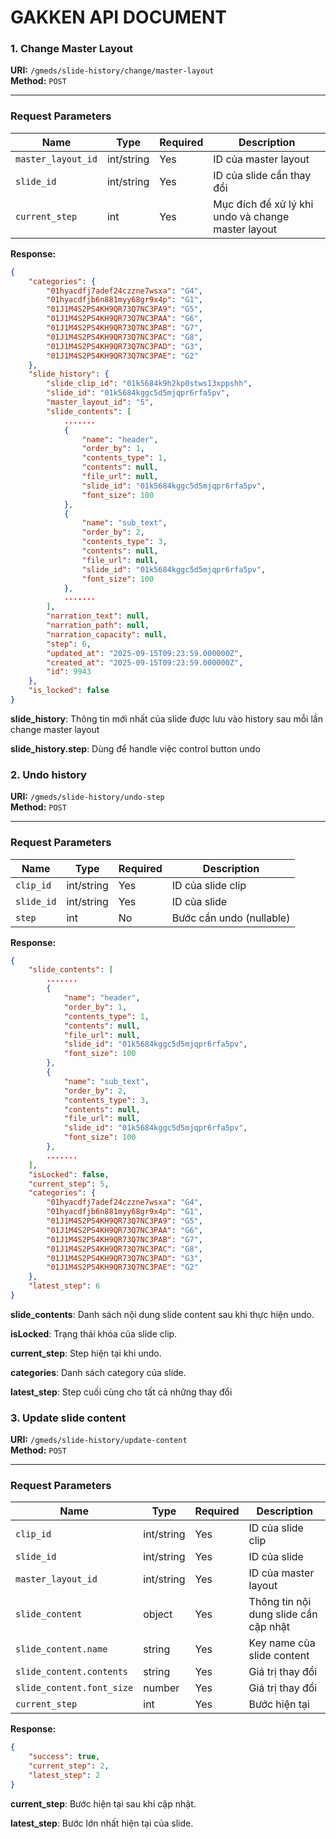 # GAKKEN API DOCUMENT

### 1. Change Master Layout

**URI:** `/gmeds/slide-history/change/master-layout`  
**Method:** `POST`

---

### Request Parameters

| Name             | Type   | Required | Description            |
|------------------|--------|----------|------------------------|
| `master_layout_id` | int/string | Yes      | ID của master layout   |
| `slide_id`         | int/string | Yes      | ID của slide cần thay đổi |
| `current_step`         | int| Yes      | Mục đích để xử lý khi undo và change master layout|

**Response:**
```json
{
    "categories": {
        "01hyacdfj7adef24czzne7wsxa": "G4",
        "01hyacdfjb6n881myy68gr9x4p": "G1",
        "01J1M4S2PS4KH9QR73Q7NC3PA9": "G5",
        "01J1M4S2PS4KH9QR73Q7NC3PAA": "G6",
        "01J1M4S2PS4KH9QR73Q7NC3PAB": "G7",
        "01J1M4S2PS4KH9QR73Q7NC3PAC": "G8",
        "01J1M4S2PS4KH9QR73Q7NC3PAD": "G3",
        "01J1M4S2PS4KH9QR73Q7NC3PAE": "G2"
    },
    "slide_history": {
        "slide_clip_id": "01k5684k9h2kp0stws13xppshh",
        "slide_id": "01k5684kggc5d5mjqpr6rfa5pv",
        "master_layout_id": "5",
        "slide_contents": [
            .......
            {
                "name": "header",
                "order_by": 1,
                "contents_type": 1,
                "contents": null,
                "file_url": null,
                "slide_id": "01k5684kggc5d5mjqpr6rfa5pv",
                "font_size": 100
            },
            {
                "name": "sub_text",
                "order_by": 2,
                "contents_type": 3,
                "contents": null,
                "file_url": null,
                "slide_id": "01k5684kggc5d5mjqpr6rfa5pv",
                "font_size": 100
            },
            .......
        ],
        "narration_text": null,
        "narration_path": null,
        "narration_capacity": null,
        "step": 6,
        "updated_at": "2025-09-15T09:23:59.000000Z",
        "created_at": "2025-09-15T09:23:59.000000Z",
        "id": 9943
    },
    "is_locked": false
}
```

**slide_history**: Thông tin mới nhất của slide được lưu vào history sau mỗi lần change master layout

**slide_history.step**: Dùng để handle việc control button undo

### 2. Undo history

**URI:** `/gmeds/slide-history/undo-step`  
**Method:** `POST`

---

### Request Parameters

| Name        | Type        | Required | Description                       |
|-------------|-------------|----------|-----------------------------------|
| `clip_id`   | int/string  | Yes      | ID của slide clip                 |
| `slide_id`  | int/string  | Yes      | ID của slide                      |
| `step`      | int         | No       | Bước cần undo (nullable)          |

**Response:**
```json
{
    "slide_contents": [
        .......
        {
            "name": "header",
            "order_by": 1,
            "contents_type": 1,
            "contents": null,
            "file_url": null,
            "slide_id": "01k5684kggc5d5mjqpr6rfa5pv",
            "font_size": 100
        },
        {
            "name": "sub_text",
            "order_by": 2,
            "contents_type": 3,
            "contents": null,
            "file_url": null,
            "slide_id": "01k5684kggc5d5mjqpr6rfa5pv",
            "font_size": 100
        },
        .......
    ],
    "isLocked": false,
    "current_step": 5,
    "categories": {
        "01hyacdfj7adef24czzne7wsxa": "G4",
        "01hyacdfjb6n881myy68gr9x4p": "G1",
        "01J1M4S2PS4KH9QR73Q7NC3PA9": "G5",
        "01J1M4S2PS4KH9QR73Q7NC3PAA": "G6",
        "01J1M4S2PS4KH9QR73Q7NC3PAB": "G7",
        "01J1M4S2PS4KH9QR73Q7NC3PAC": "G8",
        "01J1M4S2PS4KH9QR73Q7NC3PAD": "G3",
        "01J1M4S2PS4KH9QR73Q7NC3PAE": "G2"
    },
    "latest_step": 6
}
```

**slide_contents**: Danh sách nội dung slide content sau khi thực hiện undo.

**isLocked**: Trạng thái khóa của slide clip.

**current_step**: Step hiện tại khi undo.

**categories**: Danh sách category của slide.

**latest_step**: Step cuối cùng cho tất cả những thay đổi


### 3. Update slide content

**URI:** `/gmeds/slide-history/update-content`  
**Method:** `POST`

---

### Request Parameters

| Name              | Type        | Required | Description                                 |
|-------------------|-------------|----------|---------------------------------------------|
| `clip_id`         | int/string  | Yes      | ID của slide clip                           |
| `slide_id`        | int/string  | Yes      | ID của slide                                |
| `master_layout_id`| int/string  | Yes      | ID của master layout                        |
| `slide_content`   | object      | Yes      | Thông tin nội dung slide cần cập nhật        |
| `slide_content.name`     | string      | Yes      | Key name của slide content                  |
| `slide_content.contents` | string      | Yes      | Giá trị thay đổi                            |
| `slide_content.font_size` | number      | Yes      | Giá trị thay đổi                            |
| `current_step`            | int         | Yes      | Bước hiện tại                               |

**Response:**
```json
{
    "success": true,
    "current_step": 2,
    "latest_step": 2
}
```

**current_step**: Bước hiện tại sau khi cập nhật.

**latest_step**: Bước lớn nhất hiện tại của slide.